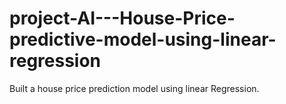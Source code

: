 # project-AI---House-Price-predictive-model-using-linear-regression
Built a house price prediction model using linear Regression.
